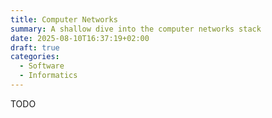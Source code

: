 ```yaml
---
title: Computer Networks
summary: A shallow dive into the computer networks stack
date: 2025-08-10T16:37:19+02:00
draft: true
categories:
  - Software
  - Informatics
---
```


TODO
